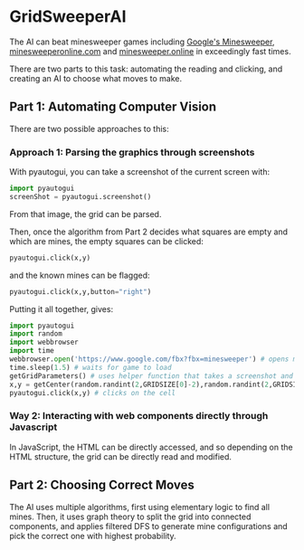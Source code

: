 # GridSweeperAI

The AI can beat minesweeper games including [Google's Minesweeper](https://www.google.com/fbx?fbx=minesweeper), [minesweeperonline.com](https://minesweeperonline.com/) and [minesweeper.online](https://minesweeper.online/) in exceedingly fast times.


There are two parts to this task: automating the reading and clicking, and creating an AI to choose what moves to make.

## Part 1: Automating Computer Vision

There are two possible approaches to this:

### Approach 1: Parsing the graphics through screenshots

With pyautogui, you can take a screenshot of the current screen with:

```py
import pyautogui
screenShot = pyautogui.screenshot()
```
From that image, the grid can be parsed.

Then, once the algorithm from Part 2 decides what squares are empty and which are mines, the empty squares can be clicked:
```py
pyautogui.click(x,y)
```
and the known mines can be flagged:
```py
pyautogui.click(x,y,button="right")
```

Putting it all together, gives:
```py
import pyautogui
import random
import webbrowser
import time
webbrowser.open('https://www.google.com/fbx?fbx=minesweeper') # opens minesweeper in webbrowser
time.sleep(1.5) # waits for game to load
getGridParameters() # uses helper function that takes a screenshot and finds where all the cells are
x,y = getCenter(random.randint(2,GRIDSIZE[0]-2),random.randint(2,GRIDSIZE[1]-2)) # chooses random cell to click on and finds its locations in pixels using helper function getCenter
pyautogui.click(x,y) # clicks on the cell
```
### Way 2: Interacting with web components directly through Javascript

In JavaScript, the HTML can be directly accessed, and so depending on the HTML structure, the grid can be directly read and modified.

## Part 2: Choosing Correct Moves
The AI uses multiple algorithms, first using elementary logic to find all mines.
Then, it uses graph theory to split the grid into connected components, and applies filtered DFS to generate mine configurations and pick the correct one with highest probability. 

